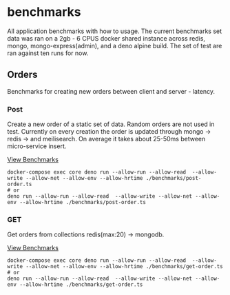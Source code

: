 # benchmarks

All application benchmarks with how to usage. The current benchmarks set data was ran on a 2gb - 6 CPUS docker shared instance across redis, mongo, mongo-express(admin), and a deno alpine build. The set of test are ran against ten runs for now.

## Orders

Benchmarks for creating new orders between client and server - latency. 

### Post

Create a new order of a static set of data. Random orders are not used in test. Currently on every creation the order is updated through mongo -> redis -> and meilisearch. On average it takes about 25-50ms between micro-service insert.

[View Benchmarks](benchmarks/post-orders.md)

```
docker-compose exec core deno run --allow-run --allow-read  --allow-write --allow-net --allow-env --allow-hrtime ./benchmarks/post-order.ts
# or
deno run --allow-run --allow-read  --allow-write --allow-net --allow-env --allow-hrtime ./benchmarks/post-order.ts
```

### GET

Get orders from collections redis(max:20) -> mongodb.

[View Benchmarks](benchmarks/get-orders.md)

```
docker-compose exec core deno run --allow-run --allow-read  --allow-write --allow-net --allow-env --allow-hrtime ./benchmarks/get-order.ts 
# or
deno run --allow-run --allow-read  --allow-write --allow-net --allow-env --allow-hrtime ./benchmarks/get-order.ts
```
